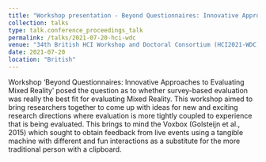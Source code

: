 ```yaml
---
title: "Workshop presentation - Beyond Questionnaires: Innovative Approaches to Evaluating Mixed Reality"
collection: talks
type: talk.conference_proceedings_talk
permalink: /talks/2021-07-20-hci-wdc
venue: "34th British HCI Workshop and Doctoral Consortium (HCI2021-WDC)"
date: 2021-07-20
location: "British"
---
```


Workshop ‘Beyond Questionnaires: Innovative Approaches to Evaluating Mixed Reality’ posed the question as to whether survey-based evaluation was really the best fit for evaluating Mixed Reality. This workshop aimed to bring researchers together to come up with ideas for new and exciting research directions where evaluation is more tightly coupled to experience that is being evaluated. This brings to mind the Voxbox (Golsteijn et al., 2015) which sought to obtain feedback from live events using a tangible machine with different and fun interactions as a substitute for the more traditional person with a clipboard.
